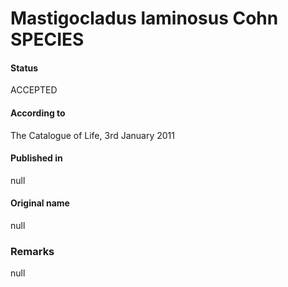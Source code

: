 # Mastigocladus laminosus Cohn SPECIES

#### Status
ACCEPTED

#### According to
The Catalogue of Life, 3rd January 2011

#### Published in
null

#### Original name
null

### Remarks
null